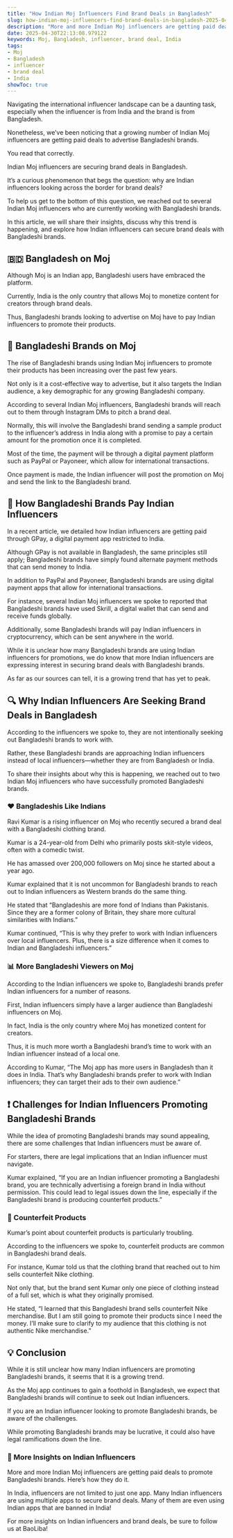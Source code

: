 ```yaml
---
title: "How Indian Moj Influencers Find Brand Deals in Bangladesh"
slug: how-indian-moj-influencers-find-brand-deals-in-bangladesh-2025-04-30
description: "More and more Indian Moj influencers are getting paid deals to promote Bangladeshi brands. Here’s how they do it."
date: 2025-04-30T22:13:08.979122
keywords: Moj, Bangladesh, influencer, brand deal, India
tags:
- Moj
- Bangladesh
- influencer
- brand deal
- India
showToc: true
---
```


Navigating the international influencer landscape can be a daunting task, especially when the influencer is from India and the brand is from Bangladesh.

Nonetheless, we’ve been noticing that a growing number of Indian Moj influencers are getting paid deals to advertise Bangladeshi brands. 

You read that correctly.

Indian Moj influencers are securing brand deals in Bangladesh.

It’s a curious phenomenon that begs the question: why are Indian influencers looking across the border for brand deals?

To help us get to the bottom of this question, we reached out to several Indian Moj influencers who are currently working with Bangladeshi brands. 

In this article, we will share their insights, discuss why this trend is happening, and explore how Indian influencers can secure brand deals with Bangladeshi brands. 

## 🇧🇩 Bangladesh on Moj

Although Moj is an Indian app, Bangladeshi users have embraced the platform. 

Currently, India is the only country that allows Moj to monetize content for creators through brand deals. 

Thus, Bangladeshi brands looking to advertise on Moj have to pay Indian influencers to promote their products. 

## 🤝 Bangladeshi Brands on Moj

The rise of Bangladeshi brands using Indian Moj influencers to promote their products has been increasing over the past few years. 

Not only is it a cost-effective way to advertise, but it also targets the Indian audience, a key demographic for any growing Bangladeshi company.

According to several Indian Moj influencers, Bangladeshi brands will reach out to them through Instagram DMs to pitch a brand deal. 

Normally, this will involve the Bangladeshi brand sending a sample product to the influencer’s address in India along with a promise to pay a certain amount for the promotion once it is completed. 

Most of the time, the payment will be through a digital payment platform such as PayPal or Payoneer, which allow for international transactions. 

Once payment is made, the Indian influencer will post the promotion on Moj and send the link to the Bangladeshi brand. 

## 💸 How Bangladeshi Brands Pay Indian Influencers

In a recent article, we detailed how Indian influencers are getting paid through GPay, a digital payment app restricted to India. 

Although GPay is not available in Bangladesh, the same principles still apply; Bangladeshi brands have simply found alternate payment methods that can send money to India. 

In addition to PayPal and Payoneer, Bangladeshi brands are using digital payment apps that allow for international transactions. 

For instance, several Indian Moj influencers we spoke to reported that Bangladeshi brands have used Skrill, a digital wallet that can send and receive funds globally. 

Additionally, some Bangladeshi brands will pay Indian influencers in cryptocurrency, which can be sent anywhere in the world. 

While it is unclear how many Bangladeshi brands are using Indian influencers for promotions, we do know that more Indian influencers are expressing interest in securing brand deals with Bangladeshi brands. 

As far as our sources can tell, it is a growing trend that has yet to peak.

## 🔍 Why Indian Influencers Are Seeking Brand Deals in Bangladesh

According to the influencers we spoke to, they are not intentionally seeking out Bangladeshi brands to work with. 

Rather, these Bangladeshi brands are approaching Indian influencers instead of local influencers—whether they are from Bangladesh or India. 

To share their insights about why this is happening, we reached out to two Indian Moj influencers who have successfully promoted Bangladeshi brands.

### ❤️ Bangladeshis Like Indians

Ravi Kumar is a rising influencer on Moj who recently secured a brand deal with a Bangladeshi clothing brand. 

Kumar is a 24-year-old from Delhi who primarily posts skit-style videos, often with a comedic twist. 

He has amassed over 200,000 followers on Moj since he started about a year ago. 

Kumar explained that it is not uncommon for Bangladeshi brands to reach out to Indian influencers as Western brands do the same thing. 

He stated that “Bangladeshis are more fond of Indians than Pakistanis. Since they are a former colony of Britain, they share more cultural similarities with Indians.”

Kumar continued, “This is why they prefer to work with Indian influencers over local influencers. Plus, there is a size difference when it comes to Indian and Bangladeshi influencers.”

### 📊 More Bangladeshi Viewers on Moj

According to the Indian influencers we spoke to, Bangladeshi brands prefer Indian influencers for a number of reasons. 

First, Indian influencers simply have a larger audience than Bangladeshi influencers on Moj. 

In fact, India is the only country where Moj has monetized content for creators. 

Thus, it is much more worth a Bangladeshi brand’s time to work with an Indian influencer instead of a local one.

According to Kumar, “The Moj app has more users in Bangladesh than it does in India. That’s why Bangladeshi brands prefer to work with Indian influencers; they can target their ads to their own audience.”

## ❗ Challenges for Indian Influencers Promoting Bangladeshi Brands

While the idea of promoting Bangladeshi brands may sound appealing, there are some challenges that Indian influencers must be aware of. 

For starters, there are legal implications that an Indian influencer must navigate. 

Kumar explained, “If you are an Indian influencer promoting a Bangladeshi brand, you are technically advertising a foreign brand in India without permission. This could lead to legal issues down the line, especially if the Bangladeshi brand is producing counterfeit products.”

### 🚨 Counterfeit Products

Kumar’s point about counterfeit products is particularly troubling. 

According to the influencers we spoke to, counterfeit products are common in Bangladeshi brand deals. 

For instance, Kumar told us that the clothing brand that reached out to him sells counterfeit Nike clothing. 

Not only that, but the brand sent Kumar only one piece of clothing instead of a full set, which is what they originally promised. 

He stated, “I learned that this Bangladeshi brand sells counterfeit Nike merchandise. But I am still going to promote their products since I need the money. I’ll make sure to clarify to my audience that this clothing is not authentic Nike merchandise.”

## 💡 Conclusion

While it is still unclear how many Indian influencers are promoting Bangladeshi brands, it seems that it is a growing trend. 

As the Moj app continues to gain a foothold in Bangladesh, we expect that Bangladeshi brands will continue to seek out Indian influencers.

If you are an Indian influencer looking to promote Bangladeshi brands, be aware of the challenges. 

While promoting Bangladeshi brands may be lucrative, it could also have legal ramifications down the line. 

### 📣 More Insights on Indian Influencers

More and more Indian Moj influencers are getting paid deals to promote Bangladeshi brands. Here’s how they do it. 

In India, influencers are not limited to just one app. Many Indian influencers are using multiple apps to secure brand deals. Many of them are even using Indian apps that are banned in India!

For more insights on Indian influencers and brand deals, be sure to follow us at BaoLiba!
